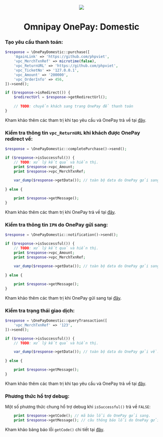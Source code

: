 <p align="center">
    <a href="https://onepay.vn" target="_blank">
        <img src="https://raw.githubusercontent.com/phpviet/omnipay-onepay/master/resources/logo.png">
    </a>
    <h1 align="center">Omnipay OnePay: Domestic</h1>
</p>

### Tạo yêu cầu thanh toán:

```php
$response = \OnePayDomestic::purchase([
    'AgainLink' => 'https://github.com/phpviet',
    'vpc_MerchTxnRef' => microtime(false),
    'vpc_ReturnURL' => 'https://github.com/phpviet',
    'vpc_TicketNo' => '127.0.0.1',
    'vpc_Amount' => '200000',
    'vpc_OrderInfo' => 456,
])->send();

if ($response->isRedirect()) {
    $redirectUrl = $response->getRedirectUrl();
    
    // TODO: chuyển khách sang trang OnePay để thanh toán
}
```

Kham khảo thêm các tham trị khi tạo yêu cầu và OnePay trả về tại [đây](https://mtf.onepay.vn/developer/resource/documents/docx/quy_trinh_tich_hop-noidia.pdf).

### Kiểm tra thông tin `vpc_ReturnURL` khi khách được OnePay redirect về:

```php
$response = \OnePayDomestic::completePurchase()->send();

if ($response->isSuccessful()) {
    // TODO: xử lý kết quả và hiển thị.
    print $response->vpc_Amount;
    print $response->vpc_MerchTxnRef;
    
    var_dump($response->getData()); // toàn bộ data do OnePay gửi sang.
    
} else {

    print $response->getMessage();
}
```

Kham khảo thêm các tham trị khi OnePay trả về tại [đây](https://mtf.onepay.vn/developer/resource/documents/docx/quy_trinh_tich_hop-noidia.pdf).

### Kiểm tra thông tin `IPN` do OnePay gửi sang:

```php
$response = \OnePayDomestic::notification()->send();

if ($response->isSuccessful()) {
    // TODO: xử lý kết quả và hiển thị.
    print $response->vpc_Amount;
    print $response->vpc_MerchTxnRef;
    
    var_dump($response->getData()); // toàn bộ data do OnePay gửi sang.
    
} else {

    print $response->getMessage();
}
```

Kham khảo thêm các tham trị khi OnePay gửi sang tại [đây](https://mtf.onepay.vn/developer/resource/documents/docx/quy_trinh_tich_hop-noidia.pdf).

### Kiểm tra trạng thái giao dịch:

```php
$response = \OnePayDomestic::queryTransaction([
    'vpc_MerchTxnRef' => '123',
])->send();

if ($response->isSuccessful()) {
    // TODO: xử lý kết quả và hiển thị.

    var_dump($response->getData()); // toàn bộ data do OnePay gửi về.
    
} else {

    print $response->getMessage();
}
```

Kham khảo thêm các tham trị khi tạo yêu cầu và OnePay trả về tại [đây](https://mtf.onepay.vn/developer/resource/documents/docx/quy_trinh_tich_hop-noidia.pdf).

### Phương thức hổ trợ debug:

Một số phương thức chung hổ trợ debug khi `isSuccessful()` trả về `FALSE`:

```php
    print $response->getCode(); // mã báo lỗi do OnePay gửi sang.
    print $response->getMessage(); // câu thông báo lỗi do OnePay gửi sang.
```

Kham khảo bảng báo lỗi `getCode()` chi tiết tại [đây](https://mtf.onepay.vn/developer/resource/documents/docx/quy_trinh_tich_hop-noidia.pdf).
